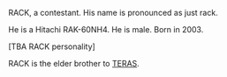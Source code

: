 RACK, a contestant. His name is pronounced as just rack.

He is a Hitachi RAK-60NH4. He is male. Born in 2003.

[TBA RACK personality]

RACK is the elder brother to [TERAS](#TERAS).